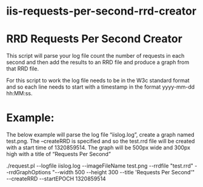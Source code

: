 # iis-requests-per-second-rrd-creator

RRD Requests Per Second Creator
===============================

This script will parse your log file count the number of requests in each second and then add the results to an RRD file and produce a graph from that RRD file.

For this script to work the log file needs to be in the W3c standard format and so each line needs to start with a timestamp in the format yyyy-mm-dd hh:MM:ss.


Example:
========

The below example will parse the log file “iislog.log”, create a graph named test.png. The –createRRD is specified and so the test.rrd file will be created with a start time of  1320859514. The graph will be 500px wide and 300px high with a title of “Requests Per Second”


./request.pl --logfile iislog.log --imageFileName test.png --rrdfile "test.rrd" --rrdGraphOptions "\-\-width 500 \-\-height 300 \-\-title 'Requests Per Second'" --createRRD --startEPOCH 1320859514
